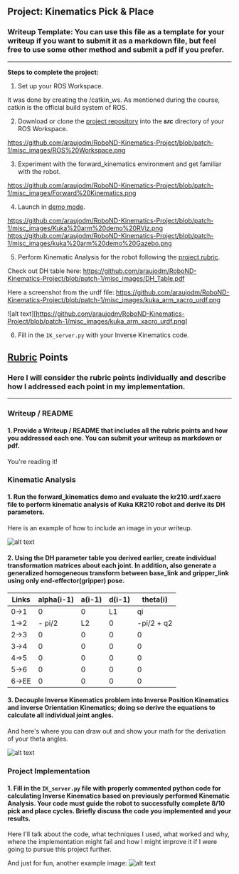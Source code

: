 ## Project: Kinematics Pick & Place
### Writeup Template: You can use this file as a template for your writeup if you want to submit it as a markdown file, but feel free to use some other method and submit a pdf if you prefer.

---


**Steps to complete the project:**  


1. Set up your ROS Workspace.

It was done by creating the /catkin_ws. As mentioned during the course, catkin is the official build system of ROS.

2. Download or clone the [project repository](https://github.com/udacity/RoboND-Kinematics-Project) into the ***src*** directory of your ROS Workspace.  

https://github.com/araujodm/RoboND-Kinematics-Project/blob/patch-1/misc_images/ROS%20Workspace.png


3. Experiment with the forward_kinematics environment and get familiar with the robot.

https://github.com/araujodm/RoboND-Kinematics-Project/blob/patch-1/misc_images/Forward%20Kinematics.png


4. Launch in [demo mode](https://classroom.udacity.com/nanodegrees/nd209/parts/7b2fd2d7-e181-401e-977a-6158c77bf816/modules/8855de3f-2897-46c3-a805-628b5ecf045b/lessons/91d017b1-4493-4522-ad52-04a74a01094c/concepts/ae64bb91-e8c4-44c9-adbe-798e8f688193).

https://github.com/araujodm/RoboND-Kinematics-Project/blob/patch-1/misc_images/Kuka%20arm%20demo%20RViz.png
https://github.com/araujodm/RoboND-Kinematics-Project/blob/patch-1/misc_images/kuka%20arm%20demo%20Gazebo.png

5. Perform Kinematic Analysis for the robot following the [project rubric](https://review.udacity.com/#!/rubrics/972/view).

Check out DH table here:
https://github.com/araujodm/RoboND-Kinematics-Project/blob/patch-1/misc_images/DH_Table.pdf

Here a screenshot from the urdf file:
https://github.com/araujodm/RoboND-Kinematics-Project/blob/patch-1/misc_images/kuka_arm_xacro_urdf.png



![alt text][https://github.com/araujodm/RoboND-Kinematics-Project/blob/patch-1/misc_images/kuka_arm_xacro_urdf.png]


6. Fill in the `IK_server.py` with your Inverse Kinematics code. 


[//]: # (Image References)

[image1]: ./misc_images/misc1.png
[image2]: ./misc_images/misc3.png
[image3]: ./misc_images/misc2.png

## [Rubric](https://review.udacity.com/#!/rubrics/972/view) Points
### Here I will consider the rubric points individually and describe how I addressed each point in my implementation.  

---
### Writeup / README

#### 1. Provide a Writeup / README that includes all the rubric points and how you addressed each one.  You can submit your writeup as markdown or pdf.  

You're reading it!

### Kinematic Analysis
#### 1. Run the forward_kinematics demo and evaluate the kr210.urdf.xacro file to perform kinematic analysis of Kuka KR210 robot and derive its DH parameters.

Here is an example of how to include an image in your writeup.

![alt text][image1]

#### 2. Using the DH parameter table you derived earlier, create individual transformation matrices about each joint. In addition, also generate a generalized homogeneous transform between base_link and gripper_link using only end-effector(gripper) pose.

Links | alpha(i-1) | a(i-1) | d(i-1) | theta(i)
--- | --- | --- | --- | ---
0->1 | 0 | 0 | L1 | qi
1->2 | - pi/2 | L2 | 0 | -pi/2 + q2
2->3 | 0 | 0 | 0 | 0
3->4 |  0 | 0 | 0 | 0
4->5 | 0 | 0 | 0 | 0
5->6 | 0 | 0 | 0 | 0
6->EE | 0 | 0 | 0 | 0


#### 3. Decouple Inverse Kinematics problem into Inverse Position Kinematics and inverse Orientation Kinematics; doing so derive the equations to calculate all individual joint angles.

And here's where you can draw out and show your math for the derivation of your theta angles. 

![alt text][image2]

### Project Implementation

#### 1. Fill in the `IK_server.py` file with properly commented python code for calculating Inverse Kinematics based on previously performed Kinematic Analysis. Your code must guide the robot to successfully complete 8/10 pick and place cycles. Briefly discuss the code you implemented and your results. 


Here I'll talk about the code, what techniques I used, what worked and why, where the implementation might fail and how I might improve it if I were going to pursue this project further.  


And just for fun, another example image:
![alt text][image3]


